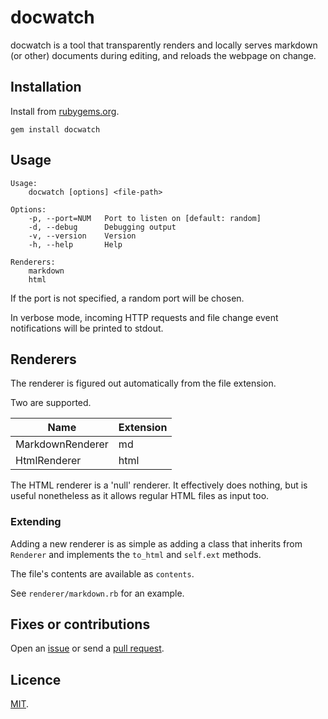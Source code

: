 # docwatch

docwatch is a tool that transparently renders and locally serves markdown (or other) documents during editing, and reloads the webpage on change.

## Installation

Install from [rubygems.org](https://rubygems.org/gems/docwatch).

```
gem install docwatch
```

## Usage

```
Usage:
    docwatch [options] <file-path>

Options:
    -p, --port=NUM   Port to listen on [default: random]
    -d, --debug      Debugging output
    -v, --version    Version
    -h, --help       Help

Renderers:
    markdown
    html
```

If the port is not specified, a random port will be chosen.

In verbose mode, incoming HTTP requests and file change event notifications
will be printed to stdout.

## Renderers

The renderer is figured out automatically from the file extension.

Two are supported.

| Name             | Extension |
|------------------|-----------|
| MarkdownRenderer | md        |
| HtmlRenderer     | html      |

The HTML renderer is a 'null' renderer. It effectively does nothing, but is
useful nonetheless as it allows regular HTML files as input too.

### Extending

Adding a new renderer is as simple as adding a class that inherits from `Renderer` and implements the `to_html` and `self.ext` methods.

The file's contents are available as `contents`.

See `renderer/markdown.rb` for an example.

## Fixes or contributions

Open an [issue](http://github.com/crdx/docwatch/issues) or send a [pull request](http://github.com/crdx/docwatch/pulls).

## Licence

[MIT](LICENCE.md).

